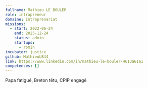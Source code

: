 ```yaml
---
fullname: Mathieu LE BOULER
role: intrapreneur
domaine: Intraprenariat
missions:
  - start: 2022-06-24
    end: 2025-12-24
    status: admin
    startups:
      - romin
incubator: justice
github: MathieuLB44
link: https://www.linkedin.com/in/mathieu-le-bouler-4613a61a1
competences: []
---
```

Papa fatigué, Breton têtu, CPIP engagé
